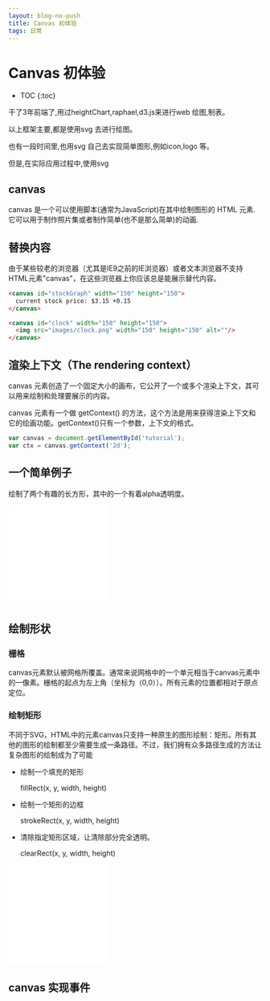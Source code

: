 ```yaml
---
layout: blog-no-push
title: Canvas 初体验
tags: 日常
---
```



# Canvas 初体验

* TOC
{:toc}

<style>
iframe{
border: none;
width: 80%;
height: 540px;
max-width:640px;
}

.markdown-section a.look-source{
background: #0079ec;    display: inline-block;
color:#fff;padding: 5px 10px;border: 0;box-shadow: none;cursor: pointer;outline:0 !important;
}

</style>

<script src='/assets/iframe.js'></script>

干了3年前端了,用过heightChart,raphael,d3.js来进行web 绘图,制表。

以上框架主要,都是使用svg 去进行绘图。

也有一段时间里,也用svg 自己去实现简单图形,例如icon,logo 等。

但是,在实际应用过程中,使用svg

## canvas

canvas 是一个可以使用脚本(通常为JavaScript)在其中绘制图形的 HTML 元素.它可以用于制作照片集或者制作简单(也不是那么简单)的动画.

## 替换内容

由于某些较老的浏览器（尤其是IE9之前的IE浏览器）或者文本浏览器不支持HTML元素"canvas"，在这些浏览器上你应该总是能展示替代内容。


```html
<canvas id="stockGraph" width="150" height="150">
  current stock price: $3.15 +0.15
</canvas>

<canvas id="clock" width="150" height="150">
  <img src="images/clock.png" width="150" height="150" alt=""/>
</canvas>
```

## 渲染上下文（The rendering context）

canvas 元素创造了一个固定大小的画布，它公开了一个或多个渲染上下文，其可以用来绘制和处理要展示的内容。

canvas 元素有一个做 getContext() 的方法，这个方法是用来获得渲染上下文和它的绘画功能。getContext()只有一个参数，上下文的格式。

```js
var canvas = document.getElementById('tutorial');
var ctx = canvas.getContext('2d');
```

## 一个简单例子

绘制了两个有趣的长方形，其中的一个有着alpha透明度。

<iframe src='/assets/demo/canvas/sample.html' style='width:200px;height:200px;background:#fff'></iframe>

## 绘制形状

### 栅格

canvas元素默认被网格所覆盖。通常来说网格中的一个单元相当于canvas元素中的一像素。栅格的起点为左上角（坐标为（0,0））。所有元素的位置都相对于原点定位。

### 绘制矩形

不同于SVG，HTML中的元素canvas只支持一种原生的图形绘制：矩形。所有其他的图形的绘制都至少需要生成一条路径。不过，我们拥有众多路径生成的方法让复杂图形的绘制成为了可能

* 绘制一个填充的矩形

  fillRect(x, y, width, height)
* 绘制一个矩形的边框

  strokeRect(x, y, width, height)

* 清除指定矩形区域，让清除部分完全透明。

  clearRect(x, y, width, height)

<iframe src='/assets/demo/canvas/rect.html' style='width:200px;height:200px;background:#fff'></iframe>

## canvas 实现事件

